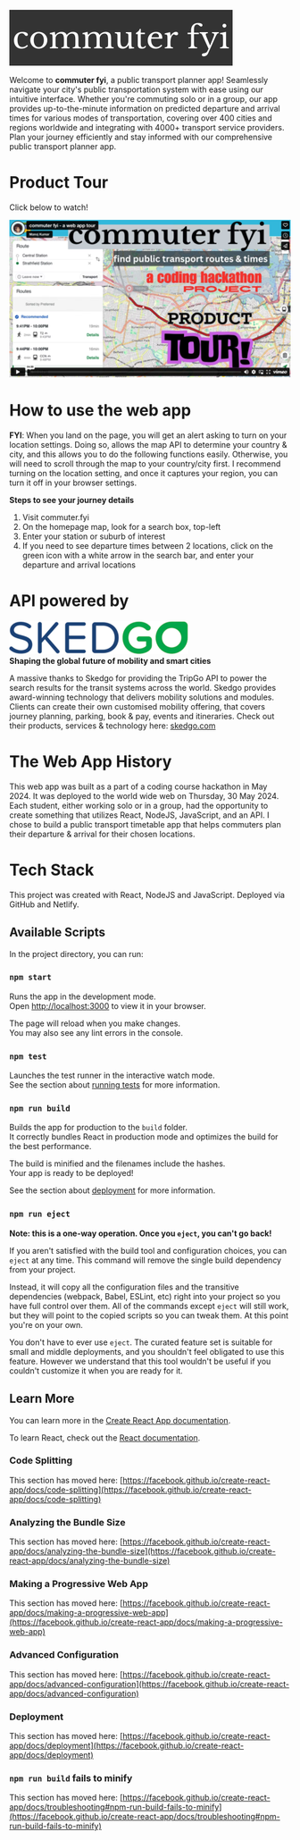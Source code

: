 ![commuterfyi logo](./src/assets/commuter-fyi-logo-2.png)

Welcome to **commuter fyi**, a public transport planner app! Seamlessly navigate your city's public transportation system with ease using our intuitive interface. Whether you're commuting solo or in a group, our app provides up-to-the-minute information on predicted departure and arrival times for various modes of transportation, covering over 400 cities and regions worldwide and integrating with 4000+ transport service providers. Plan your journey efficiently and stay informed with our comprehensive public transport planner app.

# Product Tour

Click below to watch!

[![Commuter FYI](./src/assets/vimeo-product-tour-commuterfyi.png)](https://vimeo.com/952288527?share=copy "Commuter FYI Product Tour - Click to Watch!")

# How to use the web app

**FYI**: When you land on the page, you will get an alert asking to turn on your location settings. Doing so, allows the map API to determine your country & city, and this allows you to do the following functions easily. Otherwise, you will need to scroll through the map to your country/city first. I recommend turning on the location setting, and once it captures your region, you can turn it off in your browser settings.

**Steps to see your journey details**
<ol>
<li>Visit commuter.fyi</li>
<li>On the homepage map, look for a search box, top-left</li>
<li>Enter your station or suburb of interest</li>
<li>If you need to see departure times between 2 locations, click on the green icon with a white arrow in the search bar, and enter your departure and arrival locations</li>
</ol>



# API powered by
![Skedgo logo](./src/assets/skedgo-logo-small.png)  
**Shaping the global future of mobility and smart cities**  

A massive thanks to Skedgo for providing the TripGo API to power the search results for the transit systems across the world. Skedgo provides award-winning technology that delivers mobility solutions and modules. Clients can create their own customised mobility offering, that covers journey planning, parking, book & pay, events and itineraries. Check out their products, services & technology here: [skedgo.com](https://skedgo.com/)

# The Web App History
This web app was built as a part of a coding course hackathon in May 2024. It was deployed to the world wide web on Thursday, 30 May 2024. Each student, either working solo or in a group, had the opportunity to create something that utilizes React, NodeJS, JavaScript, and an API. I chose to build a public transport timetable app that helps commuters plan their departure & arrival for their chosen locations.

# Tech Stack

This project was created with React, NodeJS and JavaScript. Deployed via GitHub and Netlify.

## Available Scripts

In the project directory, you can run:

### `npm start`

Runs the app in the development mode.\
Open [http://localhost:3000](http://localhost:3000) to view it in your browser.

The page will reload when you make changes.\
You may also see any lint errors in the console.

### `npm test`

Launches the test runner in the interactive watch mode.\
See the section about [running tests](https://facebook.github.io/create-react-app/docs/running-tests) for more information.

### `npm run build`

Builds the app for production to the `build` folder.\
It correctly bundles React in production mode and optimizes the build for the best performance.

The build is minified and the filenames include the hashes.\
Your app is ready to be deployed!

See the section about [deployment](https://facebook.github.io/create-react-app/docs/deployment) for more information.

### `npm run eject`

**Note: this is a one-way operation. Once you `eject`, you can't go back!**

If you aren't satisfied with the build tool and configuration choices, you can `eject` at any time. This command will remove the single build dependency from your project.

Instead, it will copy all the configuration files and the transitive dependencies (webpack, Babel, ESLint, etc) right into your project so you have full control over them. All of the commands except `eject` will still work, but they will point to the copied scripts so you can tweak them. At this point you're on your own.

You don't have to ever use `eject`. The curated feature set is suitable for small and middle deployments, and you shouldn't feel obligated to use this feature. However we understand that this tool wouldn't be useful if you couldn't customize it when you are ready for it.

## Learn More

You can learn more in the [Create React App documentation](https://facebook.github.io/create-react-app/docs/getting-started).

To learn React, check out the [React documentation](https://reactjs.org/).

### Code Splitting

This section has moved here: [https://facebook.github.io/create-react-app/docs/code-splitting](https://facebook.github.io/create-react-app/docs/code-splitting)

### Analyzing the Bundle Size

This section has moved here: [https://facebook.github.io/create-react-app/docs/analyzing-the-bundle-size](https://facebook.github.io/create-react-app/docs/analyzing-the-bundle-size)

### Making a Progressive Web App

This section has moved here: [https://facebook.github.io/create-react-app/docs/making-a-progressive-web-app](https://facebook.github.io/create-react-app/docs/making-a-progressive-web-app)

### Advanced Configuration

This section has moved here: [https://facebook.github.io/create-react-app/docs/advanced-configuration](https://facebook.github.io/create-react-app/docs/advanced-configuration)

### Deployment

This section has moved here: [https://facebook.github.io/create-react-app/docs/deployment](https://facebook.github.io/create-react-app/docs/deployment)

### `npm run build` fails to minify

This section has moved here: [https://facebook.github.io/create-react-app/docs/troubleshooting#npm-run-build-fails-to-minify](https://facebook.github.io/create-react-app/docs/troubleshooting#npm-run-build-fails-to-minify)
